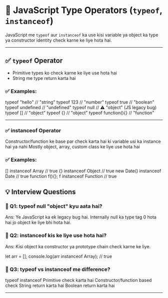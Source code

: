 # 📐 JavaScript Type Operators (`typeof`, `instanceof`)

JavaScript me `typeof` aur `instanceof` ka use kisi variable ya object ka type ya constructor identity check karne ke liye hota hai.

---

## ✅ `typeof` Operator

- Primitive types ko check karne ke liye use hota hai
- String me type return karta hai

### ✅ Examples:

typeof "hello"      // "string"
typeof 123          // "number"
typeof true         // "boolean"
typeof undefined    // "undefined"
typeof null         // ⚠️ "object" (JS legacy bug)
typeof []           // "object"
typeof {}           // "object"
typeof function(){} // "function"

---

### ✅ instanceof Operator
Constructor/function ke base par check karta hai ki variable usi ka instance hai ya nahi
Mostly object, array, custom class ke liye use hota hai

### ✅ Examples:
[] instanceof Array        // true
{} instanceof Object       // true
new Date() instanceof Date // true
function f(){}; f instanceof Function // true

## 💡 Interview Questions

### 🔸 Q1: typeof null "object" kyu aata hai?
Ans: Ye JavaScript ka ek legacy bug hai. Internally null ka type tag 0 hota hai jo object ke liye bhi hota hai.

### 🔸 Q2: instanceof kis ke liye use hota hai?
Ans: Kisi object ka constructor ya prototype chain check karne ke liye.

let arr = [];
console.log(arr instanceof Array); // true

### 🔸 Q3: typeof vs instanceof me difference?
typeof	instanceof
Primitive check karta hai	Constructor/function based check
String return karta hai	Boolean return karta hai

---


